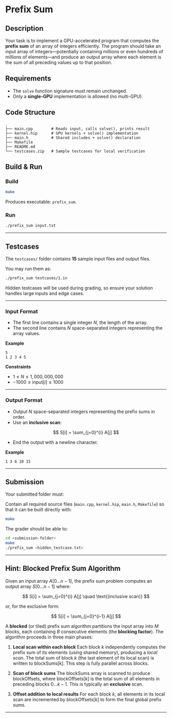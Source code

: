 # Prefix Sum

## Description

Your task is to implement a GPU-accelerated program that computes the **prefix sum** of an array of integers efficiently.
The program should take an input array of integers—potentially containing millions or even hundreds of millions of elements—and produce an output array where each element is the sum of all preceding values up to that position.

## Requirements

* The `solve` function signature must remain unchanged.
* Only a **single-GPU** implementation is allowed (no multi-GPU).

## Code Structure

```
.
├── main.cpp        # Reads input, calls solve(), prints result
├── kernel.hip      # GPU kernels + solve() implementation
├── main.h          # Shared includes + solve() declaration
├── Makefile   
├── README.md
└── testcases.zip   # Sample testcases for local verification
```

## Build & Run

### Build

```bash
make
```

Produces executable: `prefix_sum`.

### Run

```bash
./prefix_sum input.txt
```

---

## Testcases

The `testcases/` folder contains **15** sample input files and output files.

You may run them as:

```bash
./prefix_sum testcases/1.in
```

Hidden testcases will be used during grading, so ensure your solution handles large inputs and edge cases.

---

### Input Format

* The first line contains a single integer $N$, the length of the array.
* The second line contains $N$ space-separated integers representing the array values.

**Example**

```
5
1 2 3 4 5
```

**Constraints**

* $1 \le N \le 1{,}000{,}000{,}000$
* $-1000 \le \text{input}[i] \le 1000$

---

### Output Format

* Output $N$ space-separated integers representing the prefix sums in order.
* Use an **inclusive scan**:

$$
S[i] = \sum_{j=0}^{i} A[j]
$$

* End the output with a newline character.

**Example**

```
1 3 6 10 15
```

---

## Submission

Your submitted folder must:

Contain all required source files (`main.cpp`, `kernel.hip`, `main.h`, `Makefile`) so that it can be built directly with:

```bash
make
```

The grader should be able to:

```bash
cd <submission-folder>
make
./prefix_sum <hidden_testcase.txt>
```

---

## Hint: Blocked Prefix Sum Algorithm

Given an input array $A[0 \dots n-1]$, the prefix sum problem computes an output array $S[0 \dots n-1]$ where:

$$
S[i] = \sum_{j=0}^{i} A[j] \quad \text{(inclusive scan)}
$$

or, for the exclusive form:

$$
S[i] = \sum_{j=0}^{i-1} A[j]
$$

A **blocked** (or tiled) prefix sum algorithm partitions the input array into $M$ blocks, each containing $B$ consecutive elements (the **blocking factor**). The algorithm proceeds in three main phases:

1. **Local scan within each block**
   Each block $k$ independently computes the prefix sum of its elements (using shared memory), producing a *local scan*.
   The total sum of block $k$ (the last element of its local scan) is written to $\text{blockSums}[k]$.
   This step is fully parallel across blocks.

2. **Scan of block sums**
   The $\text{blockSums}$ array is scanned to produce $\text{blockOffsets}$, where $\text{blockOffsets}[k]$ is the total sum of all elements in preceding blocks $0 \dots k-1$.
   This is typically an **exclusive** scan.

3. **Offset addition to local results**
   For each block $k$, all elements in its local scan are incremented by $\text{blockOffsets}[k]$ to form the final global prefix sums.

---
